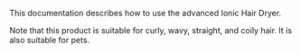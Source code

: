This documentation describes how to use the advanced Ionic Hair Dryer.

Note that this product is suitable for curly, wavy, straight, and coily hair. It is also suitable for pets.
